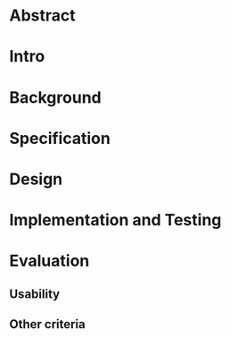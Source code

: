 

# Abstract

# Intro

# Background

# Specification

# Design

# Implementation and Testing

# Evaluation

## Usability

## Other criteria
